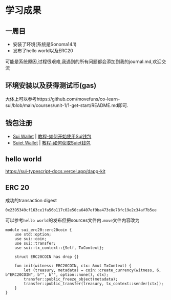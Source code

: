 # 学习成果

## 一周目

+ 安装了环境(系统是Sonoma14.1)
+ 发布了hello world以及ERC20

可能是系统原因,过程很艰难,我遇到的所有问题都会添加到我的journal.md,欢迎交流



## 环境安装以及获得测试币(gas)

大体上可以参考https://github.com/movefuns/co-learn-sui/blob/main/courses/unit-1/1-get-start/README.md即可.

## 钱包注册

- [Sui Wallet](https://chrome.google.com/webstore/detail/opcgpfmipidbgpenhmajoajpbobppdil) | [教程-如何开始使用Sui钱包](https://mp.weixin.qq.com/s/-_hCFUO-62hv9amPzmJdeg)
- [Suiet Wallet](https://chrome.google.com/webstore/detail/suiet-sui-wallet/khpkpbbcccdmmclmpigdgddabeilkdpd) | [教程-如何获取Suiet钱包](https://suiet.app/blog/what-is-suiet-sui-wallet-how-to-use-sui-wallet)

## hello world 

https://sui-typescript-docs.vercel.app/dapp-kit

## ERC 20

成功的transaction digest

```
0x2395349cf163ce1fa56b117c02e50ca6407ef9ba473c8e78fc19e2c34af7b5ee
```

可以参考`hello world`的发布但把sources文件内`.move`文件内容改为

```
module sui_erc20::erc20coin {
    use std::option;
    use sui::coin;
    use sui::transfer;
    use sui::tx_context::{Self, TxContext};

    struct ERC20COIN has drop {}

    fun init(witness: ERC20COIN, ctx: &mut TxContext) {
        let (treasury, metadata) = coin::create_currency(witness, 6, b"ERC20COIN", b"", b"", option::none(), ctx);
        transfer::public_freeze_object(metadata);
        transfer::public_transfer(treasury, tx_context::sender(ctx));
    }
}
```

